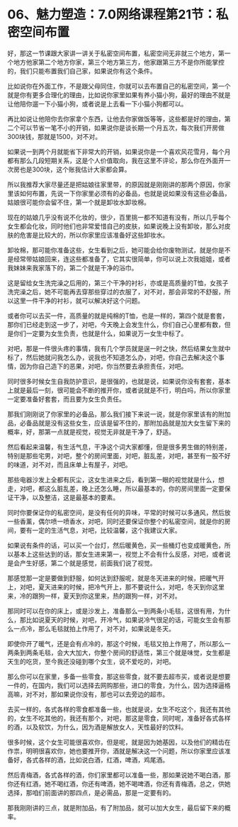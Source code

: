 # 06、魅力塑造：7.0网络课程第21节：私密空间布置

好，那这一节课跟大家讲一讲关于私密空间布置，私密空间无非就三个地方，第一个地方他家第二个地方你家，第三个地方第三方，他家跟第三方不是你所能掌控的，我们只能布置我们自己家，如果说你有这个条件。

比如说你在外面工作，不是跟父母同住，你就可以去布置自己的私密空间，第一个就是你有更多合理化的理由，比如说你家里如果有养小猫小狗，最好的理由不就是让他陪你遛一下小猫小狗，或者说是上去看一下小猫小狗都可以。

再比如说让他陪你去你家拿个东西，让他去你家做饭等等，这些都是好的理由，第二个可以节省一笔不小的开销，如果说你是谈长期一个月五次，每次我们开房做300块钱，那就是1500，对不对。

如果说一到两个月就能省下非常大的开销，如果说你是一个喜欢风花雪月，每个月都有那么几段短期关系，这是个人价值取向，我在这里不评论，那么你在外面开一次房也是300块，这个账我估计大家都会算。

所以我推荐大家尽量还是把姑娘往家里带，的原因就是刚刚讲的那两个原因，你家里该如何布置，先说一下你家里必须有的必备品，也就是说如果没有这些必备品，姑娘很可能你会留不住，第一个就是卸妆水卸妆棉。

现在的姑娘几乎没有说不化妆的，很少，百里挑一都不知道有没有，所以几乎每个女生都会化妆，同时他们也非常爱惜自己的皮肤，如果说晚上没有卸妆，那么对皮肤的危害是比较大的，所以你家里应该准备好这些卸妆水。

卸妆棉，那可能你准备这些，女生看到之后，她可能会给你废物测试，就是你是不是经常带姑娘回来，连这些都准备了，它其实很简单，你可以说上次我姐姐，或者我妹妹来我家落下的，第二个就是干净的浴巾。

这是留给女生洗完澡之后用的，第三个干净的衬衫，亦或是高质量的T恤，女孩子洗完澡之后，她不可能再去穿那些穿过的衣服了，对不对，那会非常的不舒服，所以这里一件干净的衬衫，就可以解决好这个问题。

或者你可以去买一件，高质量的就是纯棉的T恤，也是一样的，第四个就是套套，那你们已经走到这一步了，对吧，今天晚上会发生什么，你们自己心里都有数，但是你们一定要为女生负责，也就是什么，如果说万一女生中标了。

对吧，那是一件很头疼的事情，我有几个学员就是逞一时之快，然后结果女生就中标了，然后她就问我怎么办，说我也不知道怎么办，对吧，你自己去解决这个事情，因为你自己造下的恶果，对吧，你当然要去承担责任，对吧。

同时很多时候女生自我防护意识，是很强的，也就是说，如果说你没有套套，基本上就是最后一刻，很可能会不断的推开你，或者说就是不行，明白吗，所以你家里一定要准备好套套，而且要为女生负责任。

那我们刚刚说了你家里的必备品，那么我们接下来说一说，就是你家里该有的附加品，必备品就是没有这些女生，应该是留不住的，那附加品就是加大女生留下来的概率，好，那第一点就是视觉，视觉无非就是干净了，舒适。

然后看起来温馨，有生活气息，干净这个词大家都懂，但是很多男生做的特别差，特别是那些宅男，对吧，整个的房间里面，对吧，脏乱差，对吧，甚至有一股不好的味道，对不对，而且床单上有屋子，对吧。

那些电器沙发上全都有灰尘，这女生进来之后，看到第一眼的视觉就是什么，想走，对吧，都这么脏乱差，晚上还怎么睡，所以最基本的，你的房间里面一定要保证干净，以及整洁，这是最基本的要素。

同时你要保证你的私密空间，是没有任何的异味，平常的时候可以多通风，然后放一些香薰，偶尔喷一喷香水，对吧，同时还要保证你整个的私密空间，就是你的房间，要有一定的生活气息，对吧，比较温馨，这个我建议大家。

如果说有条件的话，可以买一个台灯，然后暖黄色，买一些桶灯也变成暖黄色，所以基本上这些达到的话，那女生进来第一，视觉上不会有什么反感，对吧，或者说是会产生好感，第二个就是感觉，前面我们说了视觉。

那感觉那一定是要做到舒服，如何达到舒服呢，就是冬天进来的时候，把暖气开上，对吧，夏天进来的时候，把冷气开上，那不要说什么，对吧，冬天到你这里来，冷的跟狗一样，夏天到你这里来，热的跟狗一样，对不对。

那同时可以在你的床上，或是沙发上，准备那么一到两条小毛毯，这很有用，为什么，那比如说夏天的时候，对吧，开冷气，如果说冷气很足的话，可能女生会有那么一点冷，那么毛毯就拍上作用了，对不对，如果说是冬天。

即使你开了暖气，还是会有点冷的，那这个时候，毛毯又拍上作用了，所以那么一两条到两条毛毯，会大大加大，你整个房间的舒适性，第三个就是味觉，女生都是天生的吃货，至今我还没碰到哪个女生，说不爱吃的，对吧。

那么你可以在家里，多备一些零食，那这些零食，就不要去超市买，或者说是想要一件的，在国内，我们可以选择去网购那些，进口的零食，为什么，因为选择逼格高嘛，对不对，那如果说你没有，那也可以去旁边的超市。

去买一样的，各式各样的零食都准备一些，也就是说，女生不吃这个，我还有其他的，女生不吃其他的，我还有那个，对吧，那这是零食，同时呢，准备好各式各样的酒，以及软饮，为什么，因为酒是解放女人，天性最好的饮料。

很多时候，这个女生可能很喜欢你，但是呢，就是因为她基因，以及他们的精齿在作祟，明明很喜欢你，她也要推开你，酒就是解决这一个问题，所以你家里应该准备好，各式各样的酒，比如说白酒，红酒，啤酒，鸡尾酒。

然后青梅酒，各式各样的酒，你们家里都可以准备一些，那如果说她不喝白酒，那你还有红酒，她不喝红酒，你还有啤酒，她不喝啤酒，你还有青梅酒，总之，供她选择，那咱们前面讲的那四点，是必需品，那是一定要有的。

那我刚刚讲的三点，就是附加品，有了附加品，就可以加大女生，最后留下来的概率。